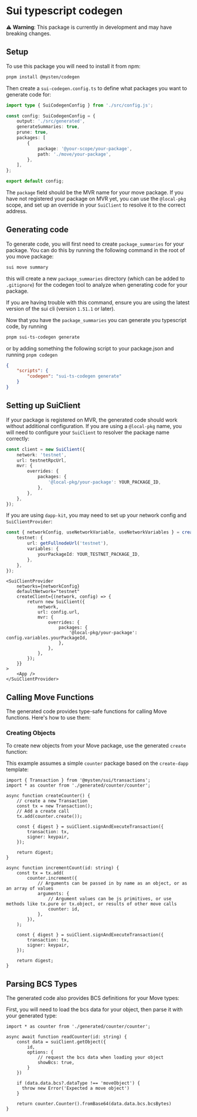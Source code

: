 # Sui typescript codegen

⚠️ **Warning**: This package is currently in development and may have breaking changes.

## Setup

To use this package you will need to install it from npm:

```bash
pnpm install @mysten/codegen
```

Then create a `sui-codegen.config.ts` to define what packages you want to generate code for:

```ts
import type { SuiCodegenConfig } from './src/config.js';

const config: SuiCodegenConfig = {
	output: './src/generated',
	generateSummaries: true,
	prune: true,
	packages: [
		{
			package: '@your-scope/your-package',
			path: './move/your-package',
		},
	],
};

export default config;
```

The `package` field should be the MVR name for your move package. If you have not registered your
package on MVR yet, you can use the `@local-pkg` scope, and set up an override in your `SuiClient`
to resolve it to the correct address.

## Generating code

To generate code, you will first need to create `package_summaries` for your package. You can do
this by running the following command in the root of you move package:

```bash
sui move summary
```

this will create a new `package_summaries` directory (which can be added to `.gitignore`) for the
codegen tool to analyze when generating code for your package.

If you are having trouble with this command, ensure you are using the latest version of the sui cli
(version `1.51.1` or later).

Now that you have the `package_summaries` you can generate you typescript code, by running

```bash
pnpm sui-ts-codegen generate
```

or by adding something the following script to your package.json and running `pnpm codegen`

```json
{
	"scripts": {
		"codegen": "sui-ts-codegen generate"
	}
}
```

## Setting up SuiClient

If your package is registered on MVR, the generated code should work without additional
configuration. If you are using a `@local-pkg` name, you will need to configure your `SuiClient` to
resolver the package name correctly:

```ts
const client = new SuiClient({
	network: 'testnet',
	url: testnetRpcUrl,
	mvr: {
		overrides: {
			packages: {
				'@local-pkg/your-package': YOUR_PACKAGE_ID,
			},
		},
	},
});
```

If you are using `dapp-kit`, you may need to set up your network config and `SuiClientProvider`:

```ts
const { networkConfig, useNetworkVariable, useNetworkVariables } = createNetworkConfig({
	testnet: {
		url: getFullnodeUrl('testnet'),
		variables: {
			yourPackageId: YOUR_TESTNET_PACKAGE_ID,
		},
	},
});
```

```tsx
<SuiClientProvider
	networks={networkConfig}
	defaultNetwork="testnet"
	createClient={(network, config) => {
		return new SuiClient({
			network,
			url: config.url,
			mvr: {
				overrides: {
					packages: {
						'@local-pkg/your-package': config.variables.yourPackageId,
					},
				},
			},
		});
	}}
>
	<App />
</SuiClientProvider>
```

## Calling Move Functions

The generated code provides type-safe functions for calling Move functions. Here's how to use them:

### Creating Objects

To create new objects from your Move package, use the generated `create` function:

This example assumes a simple `counter` package based on the `create-dapp` template:

```tsx
import { Transaction } from '@mysten/sui/transactions';
import * as counter from './generated/counter/counter';

async function createCounter() {
	// create a new Transaction
	const tx = new Transaction();
	// Add a create call
	tx.add(counter.create());

	const { digest } = suiClient.signAndExecuteTransaction({
		transaction: tx,
		signer: keypair,
	});

	return digest;
}

async function incrementCount(id: string) {
	const tx = tx.add(
		counter.increment({
			// Arguments can be passed in by name as an object, or as an array of values
			arguments: {
				// Argument values can be js primitives, or use methods like tx.pure or tx.object, or results of other move calls
				counter: id,
			},
		}),
	);

	const { digest } = suiClient.signAndExecuteTransaction({
		transaction: tx,
		signer: keypair,
	});

	return digest;
}
```

## Parsing BCS Types

The generated code also provides BCS definitions for your Move types:

First, you will need to load the bcs data for your object, then parse it with your generated type:

```tsx
import * as counter from './generated/counter/counter';

async await function readCounter(id: string) {
	const data = suiClient.getObject({
		id,
		options: {
			// request the bcs data when loading your object
			showBcs: true,
		}
	})

	if (data.data.bcs?.dataType !== 'moveObject') {
	  throw new Error('Expected a move object')
	}

	return counter.Counter().fromBase64(data.data.bcs.bcsBytes)
}
```
